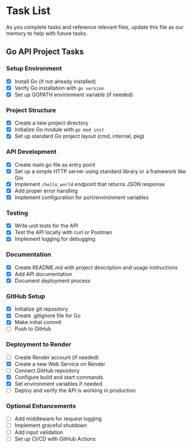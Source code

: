 # Task List

As you complete tasks and reference relevant files, update this file as our memory to help with future tasks.

## Go API Project Tasks

### Setup Environment
- [x] Install Go (if not already installed)
- [x] Verify Go installation with `go version`
- [x] Set up GOPATH environment variable (if needed)

### Project Structure
- [x] Create a new project directory
- [x] Initialize Go module with `go mod init`
- [x] Set up standard Go project layout (cmd, internal, pkg)

### API Development
- [x] Create main.go file as entry point
- [x] Set up a simple HTTP server using standard library or a framework like Gin
- [x] Implement `/hello_world` endpoint that returns JSON response
- [x] Add proper error handling
- [x] Implement configuration for port/environment variables

### Testing
- [x] Write unit tests for the API
- [x] Test the API locally with curl or Postman
- [x] Implement logging for debugging

### Documentation
- [x] Create README.md with project description and usage instructions
- [x] Add API documentation
- [x] Document deployment process

### GitHub Setup
- [x] Initialize git repository
- [x] Create .gitignore file for Go
- [x] Make initial commit
- [ ] Push to GitHub

### Deployment to Render
- [ ] Create Render account (if needed)
- [x] Create a new Web Service on Render
- [ ] Connect GitHub repository
- [x] Configure build and start commands
- [x] Set environment variables if needed
- [ ] Deploy and verify the API is working in production

### Optional Enhancements
- [ ] Add middleware for request logging
- [ ] Implement graceful shutdown
- [ ] Add input validation
- [ ] Set up CI/CD with GitHub Actions